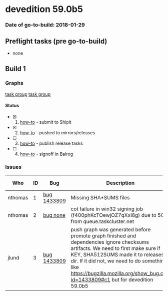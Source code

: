 # devedition 59.0b5

### Date of go-to-build: 2018-01-29

## Preflight tasks (pre go-to-build)
- none

## Build 1  

### Graphs
[task group](https://tools.taskcluster.net/push-inspector/#/ZTnivi7NRJKaCRCLX31JaA)
[task group](https://tools.taskcluster.net/push-inspector/#/eA7lRewxSwqB8IR05_G37A)


#### Status
- [x] 1.  [how-to](https://wiki.mozilla.org/Release:Release_Automation_on_Mercurial:Starting_a_Release#Submit_to_Ship_It)  - submit to Shipit
- [x] 2.  [how-to](https://github.com/mozilla-releng/releasewarrior-2.0/wiki/Release-Promotion-Tasks-TC#push-artifacts-to-releases-directory)  - pushed to mirrors/releases
- [ ] 3.  [how-to](https://github.com/mozilla-releng/releasewarrior-2.0/wiki/Release-Promotion-Tasks-TC#publish-the-release)  - publish release tasks
- [ ] 4.  [how-to](https://github.com/mozilla-releng/releasewarrior-2.0/wiki/Release-Promotion-Tasks-TC#obtain-sign-offs-for-changes)  - signoff in Balrog

### Issues
| Who                 | ID               | Bug                                                                 | Description                | Resolved                | Future Threat                |
| ------------------- | ---------------- | ------------------------------------------------------------------- | -------------------------- | ----------------------- | ---------------------------- |
| nthomas  | 1 | [bug 1433809](https://bugzil.la/1433809)        | Missing SHA*SUMS files | True | True |
| nthomas  | 2 | [bug none](https://bugzil.la/none)        | cot failure in win32 signing job (f400phKcTOewjOZ7qXxI8g) due to 500 from queue.taskcluster.net | True | False |
| jlund  | 3 | [bug 1433809](https://bugzil.la/1433809)        | push graph was generated before promote graph finished and dependencies ignore checksums artifacts. We need to first make sure if KEY, SHA512SUMS made it to releases dir. If it did not, we need to do something like https://bugzilla.mozilla.org/show_bug.cgi?id=1433809#c1 but for devedition 59.0b5 | True | False |

